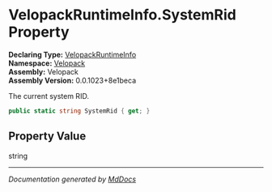﻿<!--  
  <auto-generated>   
    The contents of this file were generated by a tool.  
    Changes to this file may be list if the file is regenerated  
  </auto-generated>   
-->

# VelopackRuntimeInfo.SystemRid Property

**Declaring Type:** [VelopackRuntimeInfo](../index.md)  
**Namespace:** [Velopack](../../index.md)  
**Assembly:** Velopack  
**Assembly Version:** 0.0.1023+8e1beca

 The current system RID. 

```csharp
public static string SystemRid { get; }
```

## Property Value

string

___

*Documentation generated by [MdDocs](https://github.com/ap0llo/mddocs)*
